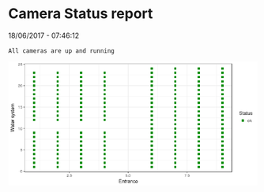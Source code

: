 Camera Status report
================
18/06/2017 - 07:46:12

    All cameras are up and running

![](camreport_files/figure-markdown_github/unnamed-chunk-2-1.png)
